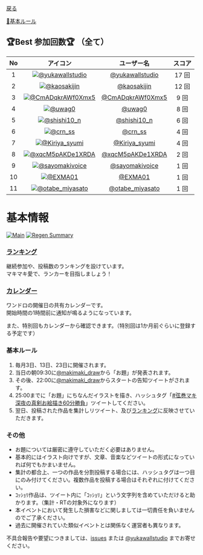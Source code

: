 ﻿[戻る](index)

[📝基本ルール](#基本ルール)

## 🏆Best 参加回数🏆 （全て）

| No | アイコン | ユーザー名 | スコア |
| :--: | :--: | :--: | :--: |
| 1 | [![@yukawallstudio](https://pbs.twimg.com/profile_images/950043565232611328/_YQtygm4_bigger.jpg)](https://twitter.com/yukawallstudio) | [@yukawallstudio](https://twitter.com/yukawallstudio) | 17 回 |
| 2 | [![@kaosakijin](https://pbs.twimg.com/profile_images/1486372510174441473/_RmYc5el_bigger.jpg)](https://twitter.com/kaosakijin) | [@kaosakijin](https://twitter.com/kaosakijin) | 12 回 |
| 3 | [![@CmADqkrAWf0Xmx5](https://pbs.twimg.com/profile_images/1493239118142525445/mWndsmdZ_bigger.jpg)](https://twitter.com/CmADqkrAWf0Xmx5) | [@CmADqkrAWf0Xmx5](https://twitter.com/CmADqkrAWf0Xmx5) | 9 回 |
| 4 | [![@uwag0](https://pbs.twimg.com/profile_images/505203180431360000/JXmdpqS-_bigger.jpeg)](https://twitter.com/uwag0) | [@uwag0](https://twitter.com/uwag0) | 8 回 |
| 5 | [![@shishi10_n](https://pbs.twimg.com/profile_images/1478608692870549504/tH6Xvitc_bigger.jpg)](https://twitter.com/shishi10_n) | [@shishi10_n](https://twitter.com/shishi10_n) | 6 回 |
| 6 | [![@crn_ss](https://pbs.twimg.com/profile_images/1503338784301015046/5xH3cbpR_bigger.jpg)](https://twitter.com/crn_ss) | [@crn_ss](https://twitter.com/crn_ss) | 4 回 |
| 7 | [![@Kiriya_syumi](https://pbs.twimg.com/profile_images/1438558570203672580/bwtrZ1a__bigger.jpg)](https://twitter.com/Kiriya_syumi) | [@Kiriya_syumi](https://twitter.com/Kiriya_syumi) | 4 回 |
| 8 | [![@xqcM5pAKDe1XRDA](https://pbs.twimg.com/profile_images/1492509778920472577/JOdXD-6y_bigger.jpg)](https://twitter.com/xqcM5pAKDe1XRDA) | [@xqcM5pAKDe1XRDA](https://twitter.com/xqcM5pAKDe1XRDA) | 2 回 |
| 9 | [![@sayomakivoice](https://pbs.twimg.com/profile_images/1448653317018558469/ptNwxiQR_bigger.jpg)](https://twitter.com/sayomakivoice) | [@sayomakivoice](https://twitter.com/sayomakivoice) | 1 回 |
| 10 | [![@EXMA01](https://pbs.twimg.com/profile_images/1506767164086558720/DTiu5j5x_bigger.jpg)](https://twitter.com/EXMA01) | [@EXMA01](https://twitter.com/EXMA01) | 1 回 |
| 11 | [![@otabe_miyasato](https://pbs.twimg.com/profile_images/1246375358791700481/YzJl43g0_bigger.jpg)](https://twitter.com/otabe_miyasato) | [@otabe_miyasato](https://twitter.com/otabe_miyasato) | 1 回 |

# 基本情報

[![Main](https://github.com/wallstudio/MakiOneDrawing/actions/workflows/main.yml/badge.svg)](https://github.com/wallstudio/MakiOneDrawing/actions/workflows/main.yml)
[![Regen Summary](https://github.com/wallstudio/MakiOneDrawing/actions/workflows/regen_summary.yml/badge.svg)](https://github.com/wallstudio/MakiOneDrawing/actions/workflows/regen_summary.yml)

### [ランキング](https://wallstudio.github.io/MakiOneDrawing/)

継続参加や、投稿数のランキングを設けています。  
マキマキ愛で、ランカーを目指しましょう！

### [カレンダー](https://calendar.google.com/calendar/u/1?cid=MjIzMjZtYmcxY2JkODhiaTVzN2U5Y2tsYmdAZ3JvdXAuY2FsZW5kYXIuZ29vZ2xlLmNvbQ)

ワンドロの開催日の共有カレンダーです。  
開始時間の1時間前に通知が鳴るようになっています。

また、特別回もカレンダーから確認できます。（特別回は1か月前ぐらいに登録する予定です）

### 基本ルール

1. 毎月3日、13日、23日に開催されます。
1. 当日の朝09:30に[@makimaki_draw](https://twitter.com/makimaki_draw)から「お題」が発表されます。
1. その後、22:00に[@makimaki_draw](https://twitter.com/makimaki_draw)からスタートの告知ツイートがされます。
1. 25:00までに「お題」にちなんだイラストを描き、ハッシュタグ「[#弦巻マキ深夜の真剣お絵描き60分勝負](https://twitter.com/hashtag/弦巻マキ深夜の真剣お絵描き60分勝負)」ツイートしてください。
1. 翌日、投稿された作品を集計しリツイート、及び[ランキング](https://wallstudio.github.io/MakiOneDrawing/)に反映させていただきます。

### その他

- お題については厳密に遵守していただく必要はありません。
- 基本的にはイラスト向けですが、文章、音楽などツイートの形式になっていれば何でもかまいません。
- 集計の都合上、一つの作品を分割投稿する場合には、ハッシュタグは一つ目にのみ付けてください。複数作品を投稿する場合はそれぞれに付けてください。
- ｺｯｼｮﾘ作品は、ツイート内に「ｺｯｼｮﾘ」という文字列を含めていただけると助かります。（集計・RTの対象外になります）
- 本イベントにおいて発生した損害などに関しましては一切責任を負いませんのでご了承ください。
- 過去に開催されていた類似イベントとは関係なく運営者も異なります。

不具合報告や要望につきましては、[issues](https://github.com/wallstudio/MakiOneDrawing/issues) または [@yukawallstudio](https://twitter.com/yukawallstudio/) までお寄せください。